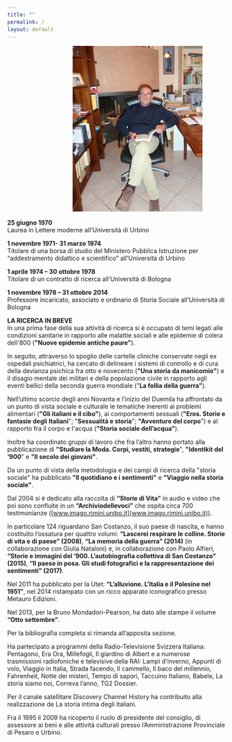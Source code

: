 ```yaml
---
title: ""
permalink: /
layout: default
---
```


<img 
    style="margin-left: 30%" 
    alt="Ora"
    src="/assets/ora.jpg"/>

**25 giugno 1970**
<br>Laurea in Lettere moderne all’Università di Urbino

**1 novembre 1971- 31 marzo 1974**
<br>Titolare di una borsa di studio del Ministero Pubblica Istruzione per “addestramento didattico e scientifico” all’Università di Urbino

**1 aprile 1974 – 30 ottobre 1978**
<br>Titolare di un contratto di ricerca all’Università di  Bologna

**1 novembre 1978 – 31 ottobre 2014**
<br>Professore incaricato, associato e ordinario di Storia Sociale all’Università di Bologna

**LA RICERCA IN BREVE**
<br>In una prima fase della sua attività di ricerca si è occupato di temi legati alle condizioni sanitarie in rapporto alle malattie sociali e alle epidemie di colera dell'800 (**"Nuove epidemie antiche paure"**). 

In seguito, attraverso lo spoglio delle cartelle cliniche conservate negli ex ospedali psichiatrici, ha cercato di delineare i sistemi di controllo e di cura della devianza psichica fra otto e novecento (**"Una storia da manicomio"**) e il disagio mentale dei militari e della popolazione civile in rapporto agli eventi bellici della seconda guerra mondiale ("**La follia della guerra"**). 

Nell’ultimo scorcio degli anni Novanta e l’inizio del Duemila ha affrontato da un punto di vista sociale e culturale le tematiche inerenti ai problemi alimentari (**"Gli italiani e il cibo"**), ai comportamenti sessuali (**"Eros. Storie e fantasie degli Italiani**"; "**Sessualità e storia**"; **"Avventure del corpo**") e al rapporto fra il corpo e l'acqua (**"Storia sociale dell’acqua"**). 

Inoltre ha coordinato gruppi di lavoro che fra l’altro hanno portato alla pubblicazione di **"Studiare la Moda. Corpi, vestiti, strategie**", **"Identikit del ‘900**" e **"Il secolo dei giovani"**. 

Da un punto di vista della metodologia e dei campi di ricerca della "storia sociale" ha pubblicato **"Il quotidiano e i sentimenti"** e **"Viaggio nella storia sociale"**.

Dal 2004 si è dedicato alla raccolta di **“Storie di Vita”** in audio e video che poi sono confluite in un **“Archiviodellevoci”** che ospita circa 700 testimonianze ([www.imago.rimini.unibo.it](www.imago.rimini.unibo.it)). 

In particolare 124 riguardano San Costanzo, il suo paese di nascita, e hanno costituito l’ossatura per quattro volumi: **“Lascerei respirare le colline. Storie di vita e di paese” (2008)**, **“La memoria della guerra” (2014)** (in collaborazione con Giulia Nataloni) e, in collaborazione con Paolo Alfieri, **“Storie e immagini del ‘900. L’autobiografia collettiva di San Costanzo” (2015)**, **“Il paese in posa. Gli studi fotografici e la rappresentazione dei sentimenti” (2017)**. 

Nel 2011 ha pubblicato per la Utet: **“L’alluvione. L’Italia e il Polesine nel 1951”**, nel 2014 ristampato con un ricco apparato iconografico presso Metauro Edizioni. 

Nel 2013, per la Bruno Mondadori-Pearson, ha dato alle stampe il volume **“Otto settembre”**. 

Per la bibliografia completa si rimanda all’apposita sezione.

Ha partecipato a programmi della Radio-Televisione Svizzera Italiana: Pentagono, Era Ora, Millefogli, Il giardino di Albert e a numerose trasmissioni radiofoniche e televisive  della RAI: Lampi d'inverno, Appunti di volo, Viaggio in Italia, Strada facendo, Il cammello, Il baco del millennio, Fahrenheit, Notte dei misteri, Tempo di sapori, Taccuino Italiano, Babele, La storia siamo noi, Correva l’anno, TG2 Dossier.  

Per il canale satellitare Discovery Channel History ha contribuito alla realizzazione de La storia intima degli italiani. 

Fra il 1995 il 2009 ha ricoperto il ruolo di presidente del consiglio, di assessore ai beni e alle attività culturali presso l’Amministrazione Provinciale di Pesaro e Urbino.



